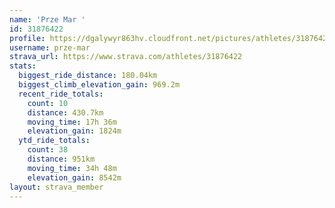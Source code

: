 ```yaml
---
name: 'Prze Mar '
id: 31876422
profile: https://dgalywyr863hv.cloudfront.net/pictures/athletes/31876422/22548952/6/large.jpg
username: prze-mar
strava_url: https://www.strava.com/athletes/31876422
stats:
  biggest_ride_distance: 180.04km
  biggest_climb_elevation_gain: 969.2m
  recent_ride_totals:
    count: 10
    distance: 430.7km
    moving_time: 17h 36m
    elevation_gain: 1824m
  ytd_ride_totals:
    count: 38
    distance: 951km
    moving_time: 34h 48m
    elevation_gain: 8542m
layout: strava_member
--- 
```

